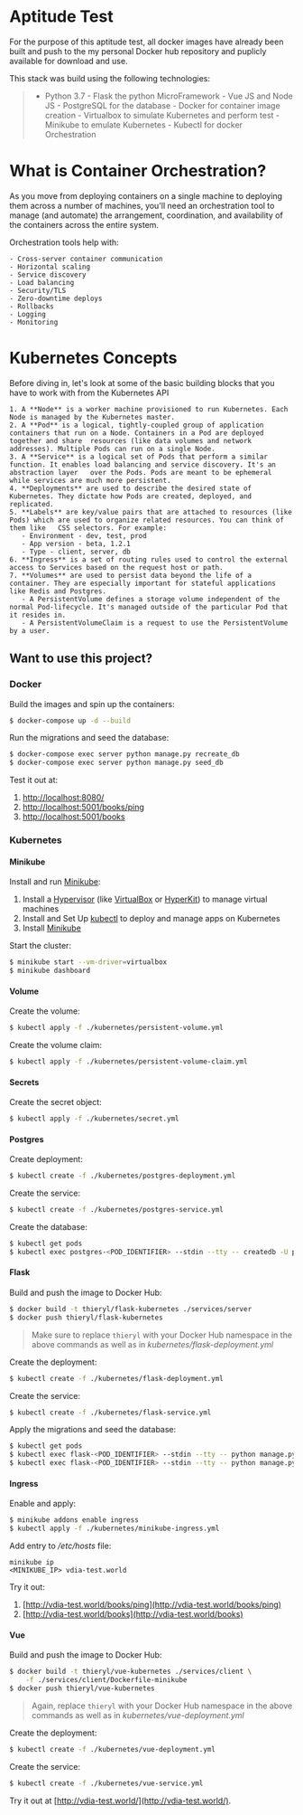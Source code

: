 # Aptitude Test

For the purpose of this aptitude test, all docker images have already been built and push to the my personal Docker hub repository and puplicly available for download and use.

This stack was build using the following technologies:

 >   - Python 3.7
    - Flask the python MicroFramework
    - Vue JS and Node JS
    - PostgreSQL for the database
    - Docker for container image creation
    - Virtualbox to simulate Kubernetes and perform test
    - Minikube to emulate Kubernetes
    - Kubectl for docker Orchestration

# What is Container Orchestration?

As you move from deploying containers on a single machine to deploying them across a number of machines, you'll need an orchestration tool to manage (and automate) the arrangement, coordination, and availability of the containers across the entire system.

Orchestration tools help with:

    - Cross-server container communication
    - Horizontal scaling
    - Service discovery
    - Load balancing
    - Security/TLS
    - Zero-downtime deploys
    - Rollbacks
    - Logging
    - Monitoring

# Kubernetes Concepts

Before diving in, let's look at some of the basic building blocks that you have to work with from the Kubernetes API

    1. A **Node** is a worker machine provisioned to run Kubernetes. Each Node is managed by the Kubernetes master.
    2. A **Pod** is a logical, tightly-coupled group of application containers that run on a Node. Containers in a Pod are deployed together and share  resources (like data volumes and network addresses). Multiple Pods can run on a single Node.
    3. A **Service** is a logical set of Pods that perform a similar function. It enables load balancing and service discovery. It's an abstraction layer   over the Pods. Pods are meant to be ephemeral while services are much more persistent.
    4. **Deployments** are used to describe the desired state of Kubernetes. They dictate how Pods are created, deployed, and replicated.
    5. **Labels** are key/value pairs that are attached to resources (like Pods) which are used to organize related resources. You can think of them like   CSS selectors. For example:
       - Environment - dev, test, prod
       - App version - beta, 1.2.1
       - Type - client, server, db
    6. **Ingress** is a set of routing rules used to control the external access to Services based on the request host or path.
    7. **Volumes** are used to persist data beyond the life of a container. They are especially important for stateful applications like Redis and Postgres.
       - A PersistentVolume defines a storage volume independent of the normal Pod-lifecycle. It's managed outside of the particular Pod that it resides in.
       - A PersistentVolumeClaim is a request to use the PersistentVolume by a user.

## Want to use this project?

### Docker

Build the images and spin up the containers:

```sh
$ docker-compose up -d --build
```

Run the migrations and seed the database:

```sh
$ docker-compose exec server python manage.py recreate_db
$ docker-compose exec server python manage.py seed_db
```

Test it out at:

1. [http://localhost:8080/](http://localhost:8080/)
1. [http://localhost:5001/books/ping](http://localhost:5001/books/ping)
1. [http://localhost:5001/books](http://localhost:5001/books)

### Kubernetes

#### Minikube

Install and run [Minikube](https://kubernetes.io/docs/setup/minikube/):

1. Install a [Hypervisor](https://kubernetes.io/docs/tasks/tools/install-minikube/#install-a-hypervisor) (like [VirtualBox](https://www.virtualbox.org/wiki/Downloads) or [HyperKit](https://github.com/moby/hyperkit)) to manage virtual machines
1. Install and Set Up [kubectl](https://kubernetes.io/docs/tasks/tools/install-kubectl/) to deploy and manage apps on Kubernetes
1. Install [Minikube](https://github.com/kubernetes/minikube/releases)

Start the cluster:

```sh
$ minikube start --vm-driver=virtualbox
$ minikube dashboard
```

#### Volume

Create the volume:

```sh
$ kubectl apply -f ./kubernetes/persistent-volume.yml
```

Create the volume claim:

```sh
$ kubectl apply -f ./kubernetes/persistent-volume-claim.yml
```

#### Secrets

Create the secret object:

```sh
$ kubectl apply -f ./kubernetes/secret.yml
```

#### Postgres

Create deployment:

```sh
$ kubectl create -f ./kubernetes/postgres-deployment.yml
```

Create the service:

```sh
$ kubectl create -f ./kubernetes/postgres-service.yml
```

Create the database:

```sh
$ kubectl get pods
$ kubectl exec postgres-<POD_IDENTIFIER> --stdin --tty -- createdb -U postgres books
```

#### Flask

Build and push the image to Docker Hub:

```sh
$ docker build -t thieryl/flask-kubernetes ./services/server
$ docker push thieryl/flask-kubernetes
```

> Make sure to replace `thieryl` with your Docker Hub namespace in the above commands as well as in _kubernetes/flask-deployment.yml_

Create the deployment:

```sh
$ kubectl create -f ./kubernetes/flask-deployment.yml
```

Create the service:

```sh
$ kubectl create -f ./kubernetes/flask-service.yml
```

Apply the migrations and seed the database:

```sh
$ kubectl get pods
$ kubectl exec flask-<POD_IDENTIFIER> --stdin --tty -- python manage.py recreate_db
$ kubectl exec flask-<POD_IDENTIFIER> --stdin --tty -- python manage.py seed_db
```

#### Ingress

Enable and apply:

```sh
$ minikube addons enable ingress
$ kubectl apply -f ./kubernetes/minikube-ingress.yml
```

Add entry to _/etc/hosts_ file:

```
minikube ip
<MINIKUBE_IP> vdia-test.world
```

Try it out:

1. [http://vdia-test.world/books/ping](http://vdia-test.world/books/ping)
1. [http://vdia-test.world/books](http://vdia-test.world/books)

#### Vue

Build and push the image to Docker Hub:

```sh
$ docker build -t thieryl/vue-kubernetes ./services/client \
    -f ./services/client/Dockerfile-minikube
$ docker push thieryl/vue-kubernetes
```

> Again, replace `thieryl` with your Docker Hub namespace in the above commands as well as in _kubernetes/vue-deployment.yml_

Create the deployment:

```sh
$ kubectl create -f ./kubernetes/vue-deployment.yml
```

Create the service:

```sh
$ kubectl create -f ./kubernetes/vue-service.yml
```

Try it out at [http://vdia-test.world/](http://vdia-test.world/).

